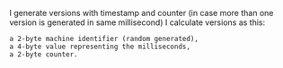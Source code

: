 I generate versions with timestamp and counter (in case more than one version is generated in same millisecond)
I calculate versions as this: 

	a 2-byte machine identifier (random generated),
	a 4-byte value representing the milliseconds,	
	a 2-byte counter.
